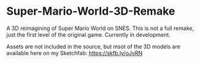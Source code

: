 # Super-Mario-World-3D-Remake
A 3D reimagining of Super Mario World on SNES. This is not a full remake, just the first level of the original game. Currently in development.

Assets are not included in the source, but msot of the 3D models are available here on my Sketchfab: https://skfb.ly/oJyRN
